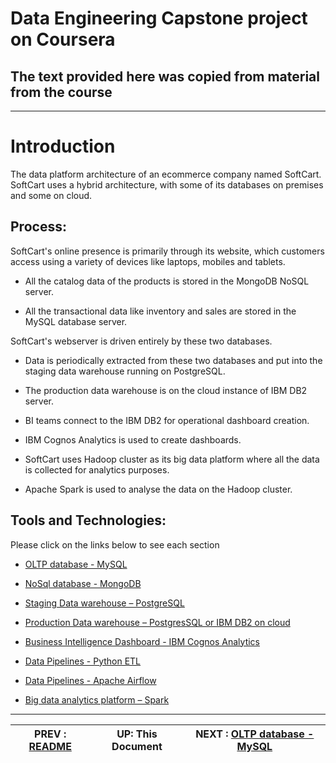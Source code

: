 # Data Engineering Capstone project on Coursera
The text provided here was copied from material from the course
---
---

# Introduction

The data platform architecture of an ecommerce company named SoftCart.
SoftCart uses a hybrid architecture, with some of its databases on premises and some on cloud.

## Process:

SoftCart's online presence is primarily through its website, which customers access using a variety of devices like laptops, mobiles and tablets.

-   All the catalog data of the products is stored in the MongoDB NoSQL server.

-   All the transactional data like inventory and sales are stored in the MySQL database server.

SoftCart's webserver is driven entirely by these two databases.

-   Data is periodically extracted from these two databases and put into the staging data warehouse running on PostgreSQL.

-   The production data warehouse is on the cloud instance of IBM DB2 server.

-   BI teams connect to the IBM DB2 for operational dashboard creation.

-   IBM Cognos Analytics is used to create dashboards.

-   SoftCart uses Hadoop cluster as its big data platform where all the data is collected for analytics purposes.

-   Apache Spark is used to analyse the data on the Hadoop cluster.

## Tools and Technologies:
Please click on the links below to see each section

-   [OLTP database - MySQL](OLTP.md)

-   [NoSql database - MongoDB](NoSQL.md)

-   [Staging Data warehouse – PostgreSQL](datawarehouse.md)

-   [Production Data warehouse – PostgresSQL or IBM DB2 on cloud](Production.md)

-   [Business Intelligence Dashboard - IBM Cognos Analytics](Cognos.md)

-   [Data Pipelines - Python ETL](ETL.md)

-   [Data Pipelines - Apache Airflow](Airflow.md)

-   [Big data analytics platform – Spark](Spark.md)


---
|  PREV : [README](README.md)  | UP:  **This Document** | NEXT : [OLTP database - MySQL](OLTP.md)
|---|---|---|
